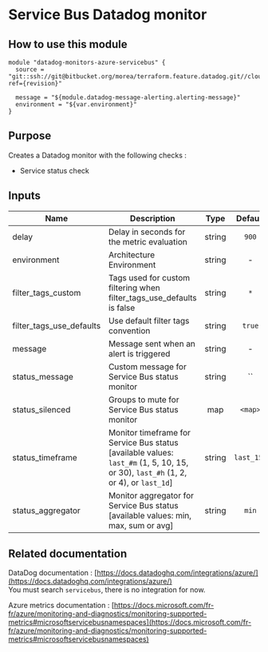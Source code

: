 Service Bus Datadog monitor
===========================

How to use this module
----------------------

```
module "datadog-monitors-azure-servicebus" {
  source = "git::ssh://git@bitbucket.org/morea/terraform.feature.datadog.git//cloud/azure/servicebus?ref={revision}"

  message = "${module.datadog-message-alerting.alerting-message}"
  environment = "${var.environment}"
}
```

Purpose
-------
Creates a Datadog monitor with the following checks :

* Service status check

Inputs
------

| Name | Description | Type | Default | Required |
|------|-------------|:----:|:-----:|:-----:|
| delay | Delay in seconds for the metric evaluation | string | `900` | no |
| environment | Architecture Environment | string | - | yes |
| filter_tags_custom | Tags used for custom filtering when filter_tags_use_defaults is false | string | `*` | no |
| filter_tags_use_defaults | Use default filter tags convention | string | `true` | no |
| message | Message sent when an alert is triggered | string | - | yes |
| status_message | Custom message for Service Bus status monitor | string | `` | no |
| status_silenced | Groups to mute for Service Bus status monitor | map | `<map>` | no |
| status_timeframe | Monitor timeframe for Service Bus status [available values: `last_#m` (1, 5, 10, 15, or 30), `last_#h` (1, 2, or 4), or `last_1d`] | string | `last_15m` | no |
| status_aggregator | Monitor aggregator for Service Bus status [available values: min, max, sum or avg] | string | `min` | no |

Related documentation
---------------------

DataDog documentation : [https://docs.datadoghq.com/integrations/azure/](https://docs.datadoghq.com/integrations/azure/)  
You must search `servicebus`, there is no integration for now.

Azure metrics documentation : [https://docs.microsoft.com/fr-fr/azure/monitoring-and-diagnostics/monitoring-supported-metrics#microsoftservicebusnamespaces](https://docs.microsoft.com/fr-fr/azure/monitoring-and-diagnostics/monitoring-supported-metrics#microsoftservicebusnamespaces)
